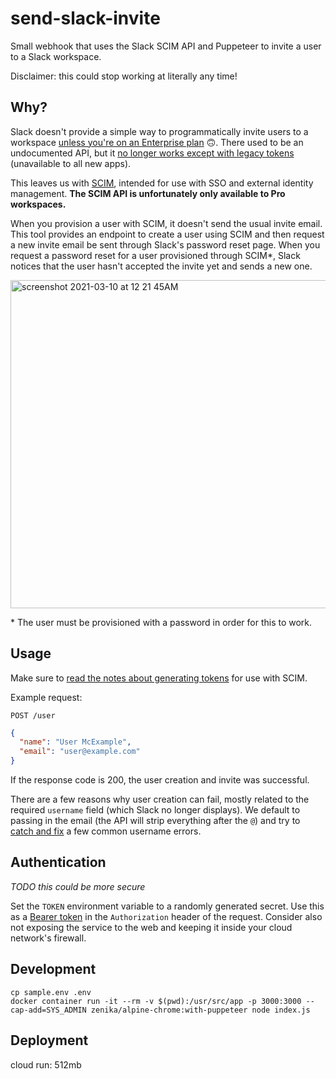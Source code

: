 # send-slack-invite
 
Small webhook that uses the Slack SCIM API and Puppeteer to invite a user to a Slack workspace.

Disclaimer: this could stop working at literally any time!

## Why?

Slack doesn't provide a simple way to programmatically invite users to a workspace [unless you're on an Enterprise plan](https://api.slack.com/methods/admin.users.invite) 🙃. There used to be an undocumented API, but it [no longer works except with legacy tokens](https://stackoverflow.com/questions/30955818/slack-api-team-invitation) (unavailable to all new apps).

This leaves us with [SCIM](https://api.slack.com/scim#scim-api-endpoints__users), intended for use with SSO and external identity management. **The SCIM API is unfortunately only available to Pro workspaces.** 

When you provision a user with SCIM, it doesn't send the usual invite email. This tool provides an endpoint to create a user using SCIM and then request a new invite email be sent through Slack's password reset page. When you request a password reset for a user provisioned through SCIM*, Slack notices that the user hasn't accepted the invite yet and sends a new one.

<img width="525" alt="screenshot 2021-03-10 at 12 21 45AM" src="https://user-images.githubusercontent.com/1895116/110581176-052e3c80-8138-11eb-85fd-0715586ce7b3.png">

\* The user must be provisioned with a password in order for this to work.

## Usage

Make sure to [read the notes about generating tokens](https://api.slack.com/scim#accessing-the-scim-api__particulars-of-permissions) for use with SCIM.

Example request:

```
POST /user
```
```json
{
  "name": "User McExample",
  "email": "user@example.com"
}
```

If the response code is 200, the user creation and invite was successful.

There are a few reasons why user creation can fail, mostly related to the required `username` field (which Slack no longer displays). We default to passing in the email (the API will strip everything after the `@`) and try to [catch and fix](https://github.com/bedstuystrong/resend-slack-invite/blob/main/slack.js#L57) a few common username errors. 

## Authentication

*TODO this could be more secure*

Set the `TOKEN` environment variable to a randomly generated secret. Use this as a [Bearer token](https://learning.postman.com/docs/sending-requests/authorization/#bearer-token) in the `Authorization` header of the request. Consider also not exposing the service to the web and keeping it inside your cloud network's firewall.

## Development

```
cp sample.env .env
docker container run -it --rm -v $(pwd):/usr/src/app -p 3000:3000 --cap-add=SYS_ADMIN zenika/alpine-chrome:with-puppeteer node index.js
```

## Deployment

cloud run: 512mb
